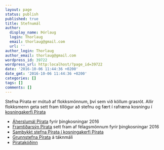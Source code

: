 ```yaml
---
layout: page
status: publish
published: true
title: Stefnumál
author:
  display_name: Þórlaug
  login: Thorlaug
  email: thorlaug@gmail.com
  url: ''
author_login: Thorlaug
author_email: thorlaug@gmail.com
wordpress_id: 39722
wordpress_url: http:localhost/?page_id=39722
date: '2016-10-06 11:44:36 +0200'
date_gmt: '2016-10-06 11:44:36 +0200'
categories: []
tags: []
comments: []
---
```

<p>Stefna Pírata er mótuð af flokksmönnum, því sem við köllum grasrót. Allir flokksmenn geta sett fram tillögur að stefnu og fært í rafræna kosningu í <a href="http://x.piratar.is">kosningakerfi Pírata</a></p>
<ul>
<li><a href="http:localhost/kosningar/">Áherslumál Pírata</a> fyrir þingkosningar 2016</li>
<li><a href="http:localhost/kosningar/framtidarsyn/">Framtíðarsýn Pírata</a> sett fram af félagsmönnum fyrir þingkosningar 2016</li>
<li><a href="http://x.piratar.is">Samþykkt stefna Pírata í kosningakerfi Pírata</a></li>
<li><a href="http:localhost/stefna/grunnstefna/">Grunnstefna Pírata</a> á táknmáli</li>
<li><a href="http:localhost/stefna/piratakodinn/">Píratakóðinn</a></li>
</ul>
